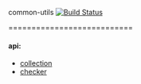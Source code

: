 
common-utils [![Build Status](https://travis-ci.org/greengerong/common-utils.png)](https://travis-ci.org/greengerong/common-utils)

===========================


#### api:

*   [collection](https://github.com/greengerong/common-utils/tree/master/doc/collection)
*   [checker](https://github.com/greengerong/common-utils/tree/master/doc/checker)